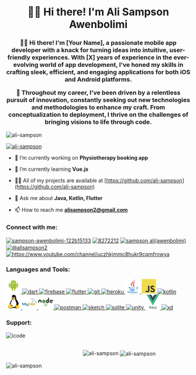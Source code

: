 <h1 align="center">👨‍💻 Hi there! I'm Ali Sampson Awenbolimi</h1>
<h3 align="center">👨‍💻 Hi there! I'm [Your Name], a passionate mobile app developer with a knack for turning ideas into intuitive, user-friendly experiences. With [X] years of experience in the ever-evolving world of app development, I've honed my skills in crafting sleek, efficient, and engaging applications for both iOS and Android platforms.

🚀 Throughout my career, I've been driven by a relentless pursuit of innovation, constantly seeking out new technologies and methodologies to enhance my craft. From conceptualization to deployment, I thrive on the challenges of bringing visions to life through code.</h3>

<p align="left"> <img src="https://komarev.com/ghpvc/?username=ali-sampson&label=Profile%20views&color=0e75b6&style=flat" alt="ali-sampson" /> </p>

<p align="left"> <a href="https://github.com/ryo-ma/github-profile-trophy"><img src="https://github-profile-trophy.vercel.app/?username=ali-sampson" alt="ali-sampson" /></a> </p>

- 🔭 I’m currently working on **Physiotherapy booking app**

- 🌱 I’m currently learning **Vue.js**

- 👨‍💻 All of my projects are available at [https://github.com/ali-sampson](https://github.com/ali-sampson)

- 💬 Ask me about **Java, Kotlin, Flutter**

- 📫 How to reach me **alisampson2@gmail.com**

<h3 align="left">Connect with me:</h3>
<p align="left">
<a href="https://linkedin.com/in/sampson-awenbolimi-122b15133" target="blank"><img align="center" src="https://raw.githubusercontent.com/rahuldkjain/github-profile-readme-generator/master/src/images/icons/Social/linked-in-alt.svg" alt="sampson-awenbolimi-122b15133" height="30" width="40" /></a>
<a href="https://stackoverflow.com/users/8272212" target="blank"><img align="center" src="https://raw.githubusercontent.com/rahuldkjain/github-profile-readme-generator/master/src/images/icons/Social/stack-overflow.svg" alt="8272212" height="30" width="40" /></a>
<a href="https://fb.com/sampson ali(awenbolimi)" target="blank"><img align="center" src="https://raw.githubusercontent.com/rahuldkjain/github-profile-readme-generator/master/src/images/icons/Social/facebook.svg" alt="sampson ali(awenbolimi)" height="30" width="40" /></a>
<a href="https://medium.com/@alisampson2" target="blank"><img align="center" src="https://raw.githubusercontent.com/rahuldkjain/github-profile-readme-generator/master/src/images/icons/Social/medium.svg" alt="@alisampson2" height="30" width="40" /></a>
<a href="https://www.youtube.com/c/https://www.youtube.com/channel/uczhkjmmc8hukr9cqmfrowya" target="blank"><img align="center" src="https://raw.githubusercontent.com/rahuldkjain/github-profile-readme-generator/master/src/images/icons/Social/youtube.svg" alt="https://www.youtube.com/channel/uczhkjmmc8hukr9cqmfrowya" height="30" width="40" /></a>
</p>

<h3 align="left">Languages and Tools:</h3>
<p align="left"> <a href="https://developer.android.com" target="_blank"> <img src="https://raw.githubusercontent.com/devicons/devicon/master/icons/android/android-original-wordmark.svg" alt="android" width="40" height="40"/> </a> <a href="https://dart.dev" target="_blank"> <img src="https://www.vectorlogo.zone/logos/dartlang/dartlang-icon.svg" alt="dart" width="40" height="40"/> </a> <a href="https://firebase.google.com/" target="_blank"> <img src="https://www.vectorlogo.zone/logos/firebase/firebase-icon.svg" alt="firebase" width="40" height="40"/> </a> <a href="https://flutter.dev" target="_blank"> <img src="https://www.vectorlogo.zone/logos/flutterio/flutterio-icon.svg" alt="flutter" width="40" height="40"/> </a> <a href="https://git-scm.com/" target="_blank"> <img src="https://www.vectorlogo.zone/logos/git-scm/git-scm-icon.svg" alt="git" width="40" height="40"/> </a> <a href="https://heroku.com" target="_blank"> <img src="https://www.vectorlogo.zone/logos/heroku/heroku-icon.svg" alt="heroku" width="40" height="40"/> </a> <a href="https://www.java.com" target="_blank"> <img src="https://raw.githubusercontent.com/devicons/devicon/master/icons/java/java-original.svg" alt="java" width="40" height="40"/> </a> <a href="https://developer.mozilla.org/en-US/docs/Web/JavaScript" target="_blank"> <img src="https://raw.githubusercontent.com/devicons/devicon/master/icons/javascript/javascript-original.svg" alt="javascript" width="40" height="40"/> </a> <a href="https://kotlinlang.org" target="_blank"> <img src="https://www.vectorlogo.zone/logos/kotlinlang/kotlinlang-icon.svg" alt="kotlin" width="40" height="40"/> </a> <a href="https://www.linux.org/" target="_blank"> <img src="https://raw.githubusercontent.com/devicons/devicon/master/icons/linux/linux-original.svg" alt="linux" width="40" height="40"/> </a> <a href="https://www.mysql.com/" target="_blank"> <img src="https://raw.githubusercontent.com/devicons/devicon/master/icons/mysql/mysql-original-wordmark.svg" alt="mysql" width="40" height="40"/> </a> <a href="https://nodejs.org" target="_blank"> <img src="https://raw.githubusercontent.com/devicons/devicon/master/icons/nodejs/nodejs-original-wordmark.svg" alt="nodejs" width="40" height="40"/> </a> <a href="https://postman.com" target="_blank"> <img src="https://www.vectorlogo.zone/logos/getpostman/getpostman-icon.svg" alt="postman" width="40" height="40"/> </a> <a href="https://www.sketch.com/" target="_blank"> <img src="https://www.vectorlogo.zone/logos/sketchapp/sketchapp-icon.svg" alt="sketch" width="40" height="40"/> </a> <a href="https://www.sqlite.org/" target="_blank"> <img src="https://www.vectorlogo.zone/logos/sqlite/sqlite-icon.svg" alt="sqlite" width="40" height="40"/> </a> <a href="https://unity.com/" target="_blank"> <img src="https://www.vectorlogo.zone/logos/unity3d/unity3d-icon.svg" alt="unity" width="40" height="40"/> </a> <a href="https://vuejs.org/" target="_blank"> <img src="https://raw.githubusercontent.com/devicons/devicon/master/icons/vuejs/vuejs-original-wordmark.svg" alt="vuejs" width="40" height="40"/> </a> <a href="https://www.adobe.com/products/xd.html" target="_blank"> <img src="https://cdn.worldvectorlogo.com/logos/adobe-xd.svg" alt="xd" width="40" height="40"/> </a> </p>


<h3 align="left">Support:</h3>
<p><a href="https://www.buymeacoffee.com/icode"> <img align="left" src="https://cdn.buymeacoffee.com/buttons/v2/default-yellow.png" height="50" width="210" alt="icode" /></a></p><br><br>


<p><img align="left" src="https://github-readme-stats.vercel.app/api/top-langs?username=ali-sampson&show_icons=true&locale=en&layout=compact" alt="ali-sampson" /></p>

<p>&nbsp;<img align="center" src="https://github-readme-stats.vercel.app/api?username=ali-sampson&show_icons=true&locale=en" alt="ali-sampson" /></p>

<p><img align="center" src="https://github-readme-streak-stats.herokuapp.com/?user=ali-sampson&" alt="ali-sampson" /></p>

